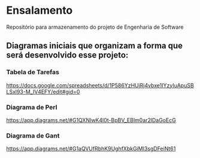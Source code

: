 # Ensalamento
Repositório para armazenamento do projeto de Engenharia de Software

## Diagramas iniciais que organizam a forma que será desenvolvido esse projeto:

### Tabela de Tarefas

https://docs.google.com/spreadsheets/d/1P586YzHUjRj4vbxe1IYzyIuApuSBLSxl93-M_IV4EFY/edit#gid=0

### Diagrama de Perl

https://app.diagrams.net/#G1QXNIwK4l0t-BpBV_EBlm0ar2lDaGoEcG

### Diagrama de Gant

https://app.diagrams.net/#G1aQVUfRbhK9UghfXbkGiMI3sgDFeiNt61